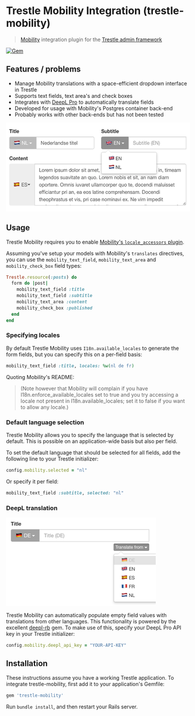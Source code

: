 # Trestle Mobility Integration (trestle-mobility)

> [Mobility](https://github.com/shioyama/mobility) integration plugin for the [Trestle admin framework](https://trestle.io)

[![Gem](https://img.shields.io/gem/v/trestle-mobility.svg)](https://rubygems.org/gems/trestle-mobility)

## Features / problems

- Manage Mobility translations with a space-efficient dropdown interface in Trestle
- Supports text fields, text area's and check boxes
- Integrates with [DeepL Pro](https://www.deepl.com/pro.html) to automatically translate fields
- Developed for usage with Mobility's Postgres container back-end
- Probably works with other back-ends but has not been tested

<img src="/screenshot.png?raw=true" width="529" height="242" alt="Trestle Mobility screenshot" />

## Usage

Trestle Mobility requires you to enable [Mobility's `locale_accessors` plugin](https://github.com/shioyama/mobility#getset).

Assuming you've setup your models with Mobility's `translates` directives, you can use the `mobility_text_field`, `mobility_text_area` and `mobility_check_box` field types:

```ruby
Trestle.resource(:posts) do
  form do |post|
    mobility_text_field :title
    mobility_text_field :subtitle
    mobility_text_area :content
    mobility_check_box :published
  end
end
```

### Specifying locales

By default Trestle Mobility uses `I18n.available_locales` to generate the form fields, but you can specify this on a per-field basis:

```ruby
mobility_text_field :title, locales: %w(nl de fr)
```

Quoting Mobility's README:

> (Note however that Mobility will complain if you have I18n.enforce_available_locales set to true and you try accessing a locale not present in I18n.available_locales; set it to false if you want to allow any locale.)

### Default language selection

Trestle Mobility allows you to specify the language that is selected by default. This is possible on an application-wide basis but also per field.

To set the default language that should be selected for all fields, add the following line to your Trestle initializer:

```ruby
config.mobility.selected = "nl"
```

Or specify it per field:

```ruby
mobility_text_field :subtitle, selected: "nl"
```

### DeepL translation

<img src="/screenshot-deepl.png?raw=true" width="410" height="241" alt="Trestle Mobility DeepL integration screenshot" />

Trestle Mobility can automatically populate empty field values with translations from other languages. This functionality is powered by the excellent [deepl-rb](https://github.com/wikiti/deepl-rb) gem. To make use of this, specify your DeepL Pro API key in your Trestle initializer:

```ruby
config.mobility.deepl_api_key = "YOUR-API-KEY"
```

## Installation

These instructions assume you have a working Trestle application. To integrate trestle-mobility, first add it to your application's Gemfile:

```ruby
gem 'trestle-mobility'
```

Run `bundle install`, and then restart your Rails server.
